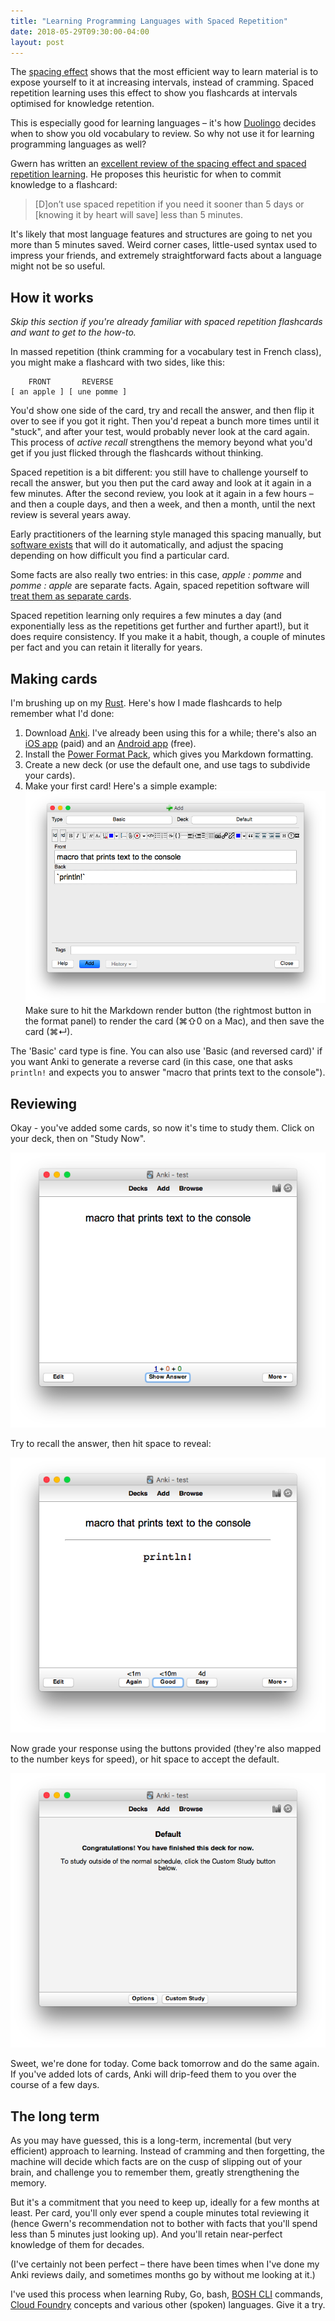 ```yaml
---
title: "Learning Programming Languages with Spaced Repetition"
date: 2018-05-29T09:30:00-04:00
layout: post
---
```


The [spacing effect](https://en.wikipedia.org/wiki/Spacing_effect) shows that the most efficient way to learn material is to expose yourself to it at increasing intervals, instead of cramming. Spaced repetition learning uses this effect to show you flashcards at intervals optimised for knowledge retention.

This is especially good for learning languages – it's how [Duolingo](http://duolingo.com) decides when to show you old vocabulary to review. So why not use it for learning programming languages as well?

Gwern has written an [excellent review of the spacing effect and spaced repetition learning](https://www.gwern.net/Spaced-repetition#using-it). He proposes this heuristic for when to commit knowledge to a flashcard:

> [D]on’t use spaced repetition if you need it sooner than 5 days or [knowing it by heart will save] less than 5 minutes.

It's likely that most language features and structures are going to net you more than 5 minutes saved. Weird corner cases, little-used syntax used to impress your friends, and extremely straightforward facts about a language might not be so useful.

## How it works

_Skip this section if you're already familiar with spaced repetition flashcards and want to get to the how-to._

In massed repetition (think cramming for a vocabulary test in French class), you might make a flashcard with two sides, like this:

```
    FRONT       REVERSE
[ an apple ] [ une pomme ]
```

You'd show one side of the card, try and recall the answer, and then flip it over to see if you got it right. Then you'd repeat a bunch more times until it "stuck", and after your test, would probably never look at the card again. This process of _active recall_ strengthens the memory beyond what you'd get if you just flicked through the flashcards without thinking.

Spaced repetition is a bit different: you still have to challenge yourself to recall the answer, but you then put the card away and look at it again in a few minutes. After the second review, you look at it again in a few hours – and then a couple days, and then a week, and then a month, until the next review is several years away.

Early practitioners of the learning style managed this spacing manually, but [software exists](https://apps.ankiweb.net/docs/manual.html#introduction) that will do it automatically, and adjust the spacing depending on how difficult you find a particular card.

Some facts are also really two entries: in this case, _apple : pomme_ and _pomme : apple_ are separate facts. Again, spaced repetition software will [treat them as separate cards](https://apps.ankiweb.net/docs/manual.html#reverse-cards).

Spaced repetition learning only requires a few minutes a day (and exponentially less as the repetitions get further and further apart!), but it does require consistency. If you make it a habit, though, a couple of minutes per fact and you can retain it literally for years.

## Making cards

I'm brushing up on my [Rust](https://www.rust-lang.org/en-US/documentation.html). Here's how I made flashcards to help remember what I'd done:

1. Download [Anki](https://apps.ankiweb.net/). I've already been using this for a while; there's also an [iOS app](https://itunes.apple.com/us/app/ankimobile-flashcards/id373493387?mt=8) (paid) and an [Android app](https://play.google.com/store/apps/details?id=com.ichi2.anki&hl=en_US) (free).
1. Install the [Power Format Pack](https://ankiweb.net/shared/info/162313389), which gives you Markdown formatting.
1. Create a new deck (or use the default one, and use tags to subdivide your cards).
1. Make your first card! Here's a simple example:
![](/images/anki-add-card.png)
Make sure to hit the Markdown render button (the rightmost button in the format panel) to render the card (⌘⇧0 on a Mac), and then save the card (⌘↵).

The 'Basic' card type is fine. You can also use 'Basic (and reversed card)' if you want Anki to generate a reverse card (in this case, one that asks `println!` and expects you to answer "macro that prints text to the console").

## Reviewing

Okay - you've added some cards, so now it's time to study them. Click on your deck, then on "Study Now".

![](/images/anki-review.png)

Try to recall the answer, then hit space to reveal:

![](/images/anki-answer.png)

Now grade your response using the buttons provided (they're also mapped to the number keys for speed), or hit space to accept the default.

![](/images/anki-done.png)

Sweet, we're done for today. Come back tomorrow and do the same again. If you've added lots of cards, Anki will drip-feed them to you over the course of a few days.

## The long term

As you may have guessed, this is a long-term, incremental (but very efficient) approach to learning. Instead of cramming and then forgetting, the machine will decide which facts are on the cusp of slipping out of your brain, and challenge you to remember them, greatly strengthening the memory.

But it's a commitment that you need to keep up, ideally for a few months at least. Per card, you'll only ever spend a couple minutes total reviewing it (hence Gwern's recommendation not to bother with facts that you'll spend less than 5 minutes just looking up). And you'll retain near-perfect knowledge of them for decades.

(I've certainly not been perfect – there have been times when I've done my Anki reviews daily, and sometimes months go by without me looking at it.)

I've used this process when learning Ruby, Go, bash, [BOSH CLI](http://bosh.io) commands, [Cloud Foundry](https://www.cloudfoundry.org/) concepts and various other (spoken) languages. Give it a try.
